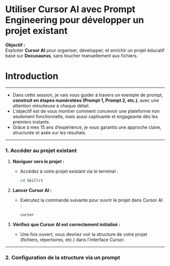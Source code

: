 # Utiliser Cursor AI avec Prompt Engineering pour développer un projet existant

**Objectif :**  
Exploiter **Cursor AI** pour organiser, développer, et enrichir un projet éducatif basé sur **Docusaurus**, sans toucher manuellement aux fichiers.


# Introduction 
---

- Dans cette session, je vais vous guider à travers un exemple de prompt, **construit en étapes numérotées (Prompt 1, Prompt 2, etc.)**, avec une attention minutieuse à chaque détail. 
- L’objectif est de vous montrer comment concevoir une plateforme non seulement fonctionnelle, mais aussi captivante et engageante dès les premiers instants. 
- Grâce à mes 15 ans d’expérience, je vous garantis une approche claire, structurée et axée sur les résultats.

---

### **1. Accéder au projet existant**

1. **Naviguer vers le projet :**
   - Accédez à votre projet existant via le terminal :
     ```bash
     cd Skillr1
     ```

2. **Lancer Cursor AI :**
   - Exécutez la commande suivante pour ouvrir le projet dans Cursor AI :
     ```bash
     cursor
     ```

3. **Vérifiez que Cursor AI est correctement initialisé :**
   - Une fois ouvert, vous devriez voir la structure de votre projet (fichiers, répertoires, etc.) dans l'interface Cursor.

---

### **2. Configuration de la structure via un prompt**
